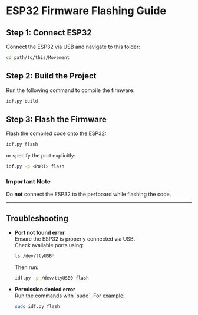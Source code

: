# ESP32 Firmware Flashing Guide

## Step 1: Connect ESP32
Connect the ESP32 via USB and navigate to this folder:
```bash
cd path/to/this/Movement
```

## Step 2: Build the Project
Run the following command to compile the firmware:
```bash
idf.py build
```

## Step 3: Flash the Firmware
Flash the compiled code onto the ESP32:
```bash
idf.py flash
```
or specify the port explicitly:
```bash
idf.py -p <PORT> flash
```

### Important Note
Do **not** connect the ESP32 to the perfboard while flashing the code.

---

## Troubleshooting

- **Port not found error**  
  Ensure the ESP32 is properly connected via USB.  
  Check available ports using:
  ```bash
  ls /dev/ttyUSB*
  ```
  Then run:
  ```bash
  idf.py -p /dev/ttyUSB0 flash
  ```

- **Permission denied error**  
  Run the commands with \`sudo\`. For example:  
  ```bash
  sudo idf.py flash
  ```

